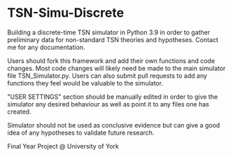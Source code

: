 # TSN-Simu-Discrete
Building a discrete-time TSN simulator in Python 3.9 in order to gather preliminary data for non-standard TSN theories and hypotheses. Contact me for any documentation.

Users should fork this framework and add their own functions and code changes. Most code changes will likely need be made to the main simulator file TSN_Simulator.py. Users can also submit pull requests to add any functions they feel would be valuable to the simulator.

"USER SETTINGS" section should be manually edited in order to give the simulator any desired behaviour as well as point it to any files one has created.



Simulator should not be used as conclusive evidence but can give a good idea of any hypotheses to validate future research.

Final Year Project @ University of York
